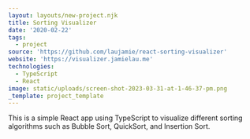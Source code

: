 ```yaml
---
layout: layouts/new-project.njk
title: Sorting Visualizer
date: '2020-02-22'
tags:
  - project
source: 'https://github.com/laujamie/react-sorting-visualizer'
website: 'https://visualizer.jamielau.me'
technologies:
  - TypeScript
  - React
image: static/uploads/screen-shot-2023-03-31-at-1-46-37-pm.png
_template: project_template
---
```



This is a simple React app using TypeScript to visualize different sorting algorithms such as Bubble Sort, QuickSort, and Insertion Sort.
